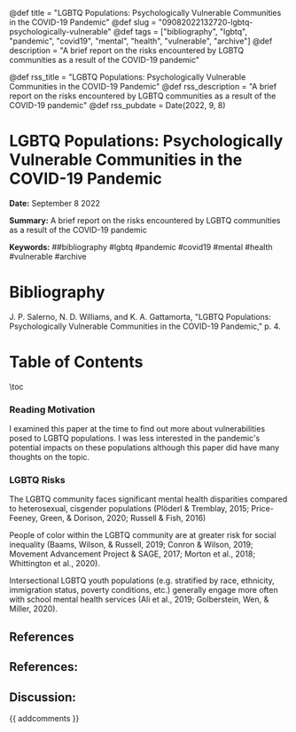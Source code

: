 @def title = "LGBTQ Populations: Psychologically Vulnerable Communities in the COVID-19 Pandemic"
@def slug = "09082022132720-lgbtq-psychologically-vulnerable"
@def tags = ["bibliography", "lgbtq", "pandemic", "covid19", "mental", "health", "vulnerable", "archive"]
@def description = "A brief report on the risks encountered by LGBTQ communities as a result of the COVID-19 pandemic"

@def rss_title = "LGBTQ Populations: Psychologically Vulnerable Communities in the COVID-19 Pandemic"
@def rss_description = "A brief report on the risks encountered by LGBTQ communities as a result of the COVID-19 pandemic"
@def rss_pubdate = Date(2022, 9, 8)


LGBTQ Populations: Psychologically Vulnerable Communities in the COVID-19 Pandemic
=========

**Date:** September 8 2022

**Summary:** A brief report on the risks encountered by LGBTQ communities as a result of the COVID-19 pandemic

**Keywords:** ##bibliography #lgbtq #pandemic #covid19 #mental #health #vulnerable  #archive

Bibliography
==========

J. P. Salerno, N. D. Williams, and K. A. Gattamorta, "LGBTQ Populations: Psychologically Vulnerable Communities in the COVID-19 Pandemic," p. 4.

Table of Contents
=========

\toc

### Reading Motivation

I examined this paper at the time to find out more about vulnerabilities posed to LGBTQ populations. I was less interested in the pandemic's potential impacts on these populations although this paper did have many thoughts on the topic.

### LGBTQ Risks

The LGBTQ community faces significant mental health disparities compared to heterosexual, cisgender populations (Plöderl & Tremblay, 2015; Price-Feeney, Green, & Dorison, 2020; Russell & Fish, 2016)

People of color within the LGBTQ community are at greater risk for social inequality (Baams, Wilson, & Russell, 2019; Conron & Wilson, 2019; Movement Advancement Project & SAGE, 2017; Morton et al., 2018; Whittington et al., 2020).

Intersectional LGBTQ youth populations (e.g. stratified by race, ethnicity, immigration status, poverty conditions, etc.) generally engage more often with school mental health services (Ali et al., 2019; Golberstein, Wen, & Miller, 2020).

## References

## References:
## Discussion: 

{{ addcomments }}

